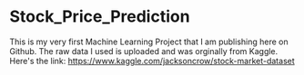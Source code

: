 # Stock_Price_Prediction

This is my very first Machine Learning Project that I am publishing here on Github. 
The raw data I used is uploaded and was orginally from Kaggle. Here's the link: https://www.kaggle.com/jacksoncrow/stock-market-dataset
